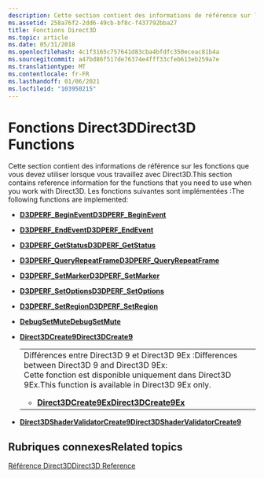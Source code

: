 ```yaml
---
description: Cette section contient des informations de référence sur les fonctions que vous devez utiliser lorsque vous travaillez avec Direct3D.
ms.assetid: 258a76f2-2dd6-49cb-bf8c-f437792bba27
title: Fonctions Direct3D
ms.topic: article
ms.date: 05/31/2018
ms.openlocfilehash: 4c1f3165c757641d83cba4bfdfc350eceac81b4a
ms.sourcegitcommit: a47bd86f517de76374e4fff33cfeb613eb259a7e
ms.translationtype: MT
ms.contentlocale: fr-FR
ms.lasthandoff: 01/06/2021
ms.locfileid: "103950215"
---
```

# <a name="direct3d-functions"></a><span data-ttu-id="4616e-103">Fonctions Direct3D</span><span class="sxs-lookup"><span data-stu-id="4616e-103">Direct3D Functions</span></span>

<span data-ttu-id="4616e-104">Cette section contient des informations de référence sur les fonctions que vous devez utiliser lorsque vous travaillez avec Direct3D.</span><span class="sxs-lookup"><span data-stu-id="4616e-104">This section contains reference information for the functions that you need to use when you work with Direct3D.</span></span> <span data-ttu-id="4616e-105">Les fonctions suivantes sont implémentées :</span><span class="sxs-lookup"><span data-stu-id="4616e-105">The following functions are implemented:</span></span>

- [<span data-ttu-id="4616e-106">**D3DPERF_BeginEvent**</span><span class="sxs-lookup"><span data-stu-id="4616e-106">**D3DPERF_BeginEvent**</span></span>](./d3d9/nf-d3d9-d3dperf_beginevent.md)
- [<span data-ttu-id="4616e-107">**D3DPERF_EndEvent**</span><span class="sxs-lookup"><span data-stu-id="4616e-107">**D3DPERF_EndEvent**</span></span>](./d3d9/nf-d3d9-d3dperf_endevent.md)
- [<span data-ttu-id="4616e-108">**D3DPERF_GetStatus**</span><span class="sxs-lookup"><span data-stu-id="4616e-108">**D3DPERF_GetStatus**</span></span>](./d3d9/nf-d3d9-d3dperf_getstatus.md)
- [<span data-ttu-id="4616e-109">**D3DPERF_QueryRepeatFrame**</span><span class="sxs-lookup"><span data-stu-id="4616e-109">**D3DPERF_QueryRepeatFrame**</span></span>](./d3d9/nf-d3d9-d3dperf_queryrepeatframe.md)
- [<span data-ttu-id="4616e-110">**D3DPERF_SetMarker**</span><span class="sxs-lookup"><span data-stu-id="4616e-110">**D3DPERF_SetMarker**</span></span>](./d3d9/nf-d3d9-d3dperf_setmarker.md)
- [<span data-ttu-id="4616e-111">**D3DPERF_SetOptions**</span><span class="sxs-lookup"><span data-stu-id="4616e-111">**D3DPERF_SetOptions**</span></span>](./d3d9/nf-d3d9-d3dperf_setoptions.md)
- [<span data-ttu-id="4616e-112">**D3DPERF_SetRegion**</span><span class="sxs-lookup"><span data-stu-id="4616e-112">**D3DPERF_SetRegion**</span></span>](./d3d9/nf-d3d9-d3dperf_setregion.md)
- [<span data-ttu-id="4616e-113">**DebugSetMute**</span><span class="sxs-lookup"><span data-stu-id="4616e-113">**DebugSetMute**</span></span>](debugsetmute.md)
- [<span data-ttu-id="4616e-114">**Direct3DCreate9**</span><span class="sxs-lookup"><span data-stu-id="4616e-114">**Direct3DCreate9**</span></span>](/windows/win32/api/d3d9/nf-d3d9-direct3dcreate9)

    <table>
    <colgroup>
    <col style="width: 100%" />
    </colgroup>
    <tbody>
    <tr class="odd">
    <td><span data-ttu-id="4616e-115">Différences entre Direct3D 9 et Direct3D 9Ex :</span><span class="sxs-lookup"><span data-stu-id="4616e-115">Differences between Direct3D 9 and Direct3D 9Ex:</span></span><br/> <span data-ttu-id="4616e-116">Cette fonction est disponible uniquement dans Direct3D 9Ex.</span><span class="sxs-lookup"><span data-stu-id="4616e-116">This function is available in Direct3D 9Ex only.</span></span><br/>
    <ul>
    <li><span data-ttu-id="4616e-117"><a href="/windows/desktop/api/D3D9/nf-d3d9-direct3dcreate9ex"><strong>Direct3DCreate9Ex</strong></a></span><span class="sxs-lookup"><span data-stu-id="4616e-117"><a href="/windows/desktop/api/D3D9/nf-d3d9-direct3dcreate9ex"><strong>Direct3DCreate9Ex</strong></a></span></span></li>
    </ul></td>
    </tr>
    </tbody>
    </table>

- [<span data-ttu-id="4616e-118">**Direct3DShaderValidatorCreate9**</span><span class="sxs-lookup"><span data-stu-id="4616e-118">**Direct3DShaderValidatorCreate9**</span></span>](direct3dshadervalidatorcreate9.md)

## <a name="related-topics"></a><span data-ttu-id="4616e-119">Rubriques connexes</span><span class="sxs-lookup"><span data-stu-id="4616e-119">Related topics</span></span>

<dl> <dt>

[<span data-ttu-id="4616e-120">Référence Direct3D</span><span class="sxs-lookup"><span data-stu-id="4616e-120">Direct3D Reference</span></span>](dx9-graphics-reference-d3d.md)
</dt> </dl>

 

 
